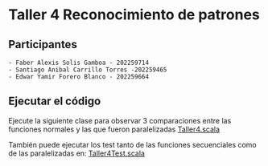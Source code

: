 # Taller 4 Reconocimiento de patrones
## Participantes
```
- Faber Alexis Solis Gamboa - 202259714
- Santiago Anibal Carrillo Torres -202259465
- Edwar Yamir Forero Blanco - 202259664
```
## Ejecutar el código
Ejecute la siguiente clase para observar 3 comparaciones entre las funciones normales y las
que fueron paralelizadas [Taller4.scala](app/src/main/scala/taller4/Taller4.scala)

También puede ejecutar los test tanto de las funciones secuenciales como de las paralelizadas en: [Taller4Test.scala](app/src/test/scala/taller4) 
